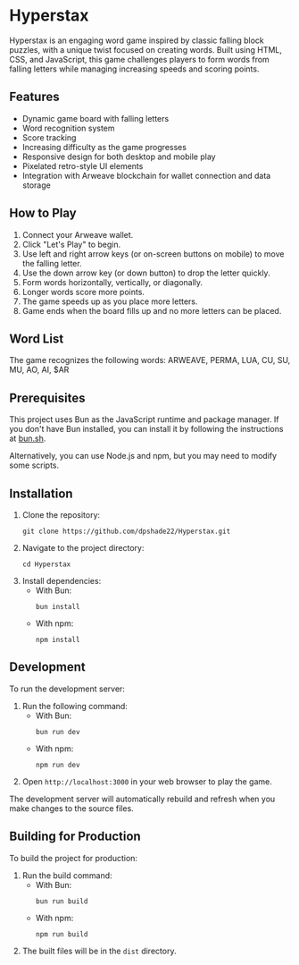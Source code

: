 # Hyperstax

Hyperstax is an engaging word game inspired by classic falling block puzzles, with a unique twist focused on creating words. Built using HTML, CSS, and JavaScript, this game challenges players to form words from falling letters while managing increasing speeds and scoring points.

## Features

- Dynamic game board with falling letters
- Word recognition system
- Score tracking
- Increasing difficulty as the game progresses
- Responsive design for both desktop and mobile play
- Pixelated retro-style UI elements
- Integration with Arweave blockchain for wallet connection and data storage

## How to Play

1. Connect your Arweave wallet.
2. Click "Let's Play" to begin.
3. Use left and right arrow keys (or on-screen buttons on mobile) to move the falling letter.
4. Use the down arrow key (or down button) to drop the letter quickly.
5. Form words horizontally, vertically, or diagonally.
6. Longer words score more points.
7. The game speeds up as you place more letters.
8. Game ends when the board fills up and no more letters can be placed.

## Word List

The game recognizes the following words:
ARWEAVE, PERMA, LUA, CU, SU, MU, AO, AI, $AR

## Prerequisites

This project uses Bun as the JavaScript runtime and package manager. If you don't have Bun installed, you can install it by following the instructions at [bun.sh](https://bun.sh/).

Alternatively, you can use Node.js and npm, but you may need to modify some scripts.

## Installation

1. Clone the repository:
   ```
   git clone https://github.com/dpshade22/Hyperstax.git
   ```
2. Navigate to the project directory:
   ```
   cd Hyperstax
   ```
3. Install dependencies:
   - With Bun:
     ```
     bun install
     ```
   - With npm:
     ```
     npm install
     ```

## Development

To run the development server:

1. Run the following command:
   - With Bun:
     ```
     bun run dev
     ```
   - With npm:
     ```
     npm run dev
     ```
2. Open `http://localhost:3000` in your web browser to play the game.

The development server will automatically rebuild and refresh when you make changes to the source files.

## Building for Production

To build the project for production:

1. Run the build command:
   - With Bun:
     ```
     bun run build
     ```
   - With npm:
     ```
     npm run build
     ```
2. The built files will be in the `dist` directory.
